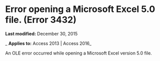 
# Error opening a Microsoft Excel 5.0 file. (Error 3432)

 **Last modified:** December 30, 2015

 _ **Applies to:** Access 2013 | Access 2016_

An OLE error occurred while opening a Microsoft Excel version 5.0 file.

